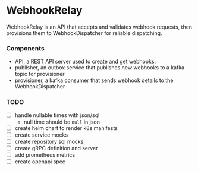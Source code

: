 # WebhookRelay

WebhookRelay is an API that accepts and validates webhook requests, then provisions them to WebhookDispatcher for reliable dispatching.

### Components
- API, a REST API server used to create and get webhooks.
- publisher, an outbox service that publishes new webhooks to a kafka topic for provisioner
- provisioner, a kafka consumer that sends webhook details to the WebhookDispatcher


### TODO
- [ ] handle nullable times with json/sql
  - null time should be `null` in json
- [ ] create helm chart to render k8s manifests
- [ ] create service mocks
- [ ] create repository sql mocks
- [ ] create gRPC definition and server
- [ ] add prometheus metrics
- [ ] create openapi spec